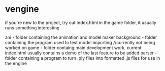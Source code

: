 # vengine

if you're new to the project, try out index.html in the game folder, it usually runs something interesting

ani - folder containing the animation and model maker
background - folder containing the program used to test model importing //currently not being worked on
game - folder containg main development work, current index.html usually contains a demo of the last feature to be added
parser - folder containing a program to turn .ply files into formatted .js files for use in the engine
